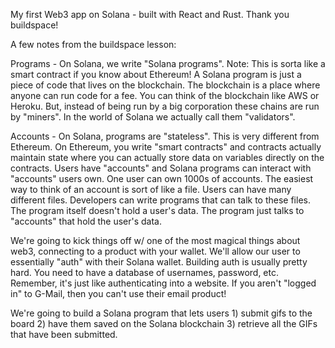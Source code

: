 My first Web3 app on Solana - built with React and Rust. Thank you buildspace!

A few notes from the buildspace lesson:

Programs - 
On Solana, we write "Solana programs". Note: This is sorta like a smart contract if you know about Ethereum! A Solana program is just a piece of code that lives on the blockchain. The blockchain is a place where anyone can run code for a fee. You can think of the blockchain like AWS or Heroku. But, instead of being run by a big corporation these chains are run by "miners". In the world of Solana we actually call them "validators".

Accounts - 
On Solana, programs are "stateless". This is very different from Ethereum. On Ethereum, you write "smart contracts" and contracts actually maintain state where you can actually store data on variables directly on the contracts. Users have "accounts" and Solana programs can interact with "accounts" users own. One user can own 1000s of accounts. The easiest way to think of an account is sort of like a file. Users can have many different files. Developers can write programs that can talk to these files. The program itself doesn't hold a user's data. The program just talks to "accounts" that hold the user's data.

We're going to kick things off w/ one of the most magical things about web3, connecting to a product with your wallet. We'll allow our user to essentially "auth" with their Solana wallet. Building auth is usually pretty hard. You need to have a database of usernames, password, etc. Remember, it's just like authenticating into a website. If you aren't "logged in" to G-Mail, then you can't use their email product!

We're going to build a Solana program that lets users 1) submit gifs to the board 2) have them saved on the Solana blockchain 3) retrieve all the GIFs that have been submitted.
